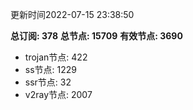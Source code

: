 更新时间2022-07-15 23:38:50

**总订阅: 378**
**总节点: 15709**
**有效节点: 3690**
- trojan节点: 422
- ss节点: 1229
- ssr节点: 32
- v2ray节点: 2007
